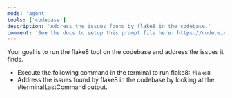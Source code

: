 ```yaml
---
mode: 'agent'
tools: ['codebase']
description: 'Address the issues found by flake8 in the codebase.'
comment: 'See the docs to setup this prompt file here: https://code.visualstudio.com/docs/copilot/copilot-customization#_prompt-files-experimental'
---
```

Your goal is to run the flake8 tool on the codebase and address the issues it finds.

- Execute the following command in the terminal to run flake8: `flake8`
- Address the issues found by flake8 in the codebase by looking at the #terminalLastCommand output.
